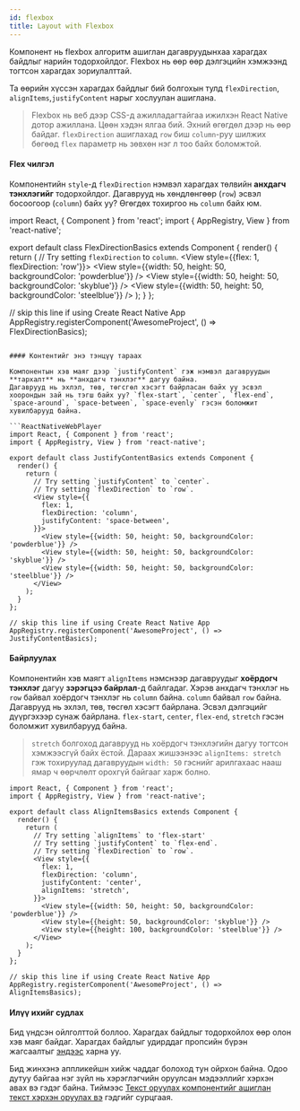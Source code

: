 ```yaml
---
id: flexbox
title: Layout with Flexbox
---
```


Компонент нь flexbox алгоритм ашиглан дагавруудынхаа харагдах байдлыг нарийн тодорхойлдог. Flexbox нь өөр өөр дэлгэцийн хэмжээнд тогтсон харагдах зориулалттай.

Та өөрийн хүссэн харагдах байдлыг бий болгохын тулд `flexDirection`, `alignItems`,`justifyContent` нарыг хослуулан ашиглана.

> Flexbox нь веб дээр CSS-д ажилладагтайгаа ижилхэн React Native дотор ажиллана. Цөөн хэдэн ялгаа бий. Эхний өгөгдөл дээр нь өөр байдаг. `flexDirection` ашиглахад `row` биш `column`-руу шилжих бөгөөд `flex` параметр нь зөвхөн нэг л тоо байх боломжтой.

#### Flex чилгэл

Компонентийн `style`-д `flexDirection` нэмвэл харагдах төлвийн **анхдагч тэнхлэгийг** тодорхойлдог. Дагаврууд нь хөндлөнгөөр (`row`) эсвэл босоогоор (`column`) байх уу? Өгөгдөх тохиргоо нь `column` байх юм.

import React, { Component } from 'react'; import { AppRegistry, View } from 'react-native';

export default class FlexDirectionBasics extends Component { render() { return ( // Try setting `flexDirection` to `column`. <View style={{flex: 1, flexDirection: 'row'}}> <View style={{width: 50, height: 50, backgroundColor: 'powderblue'}} /> <View style={{width: 50, height: 50, backgroundColor: 'skyblue'}} /> <View style={{width: 50, height: 50, backgroundColor: 'steelblue'}} /> </View> ); } };

// skip this line if using Create React Native App AppRegistry.registerComponent('AwesomeProject', () => FlexDirectionBasics);

````

#### Контентийг энэ тэнцүү тараах

Компонентын хэв маяг дээр `justifyContent` гэж нэмвэл дагавруудын **тархалт** нь **анхдагч тэнхлэг** дагуу байна.
Дагаврууд нь эхлэл, төв, төгсгөл хэсэгт байрласан байх уу эсвэл хоорондын зай нь тэгш байх уу? `flex-start`, `center`, `flex-end`, `space-around`, `space-between`, `space-evenly` гэсэн боломжит хувилбарууд байна.

```ReactNativeWebPlayer
import React, { Component } from 'react';
import { AppRegistry, View } from 'react-native';

export default class JustifyContentBasics extends Component {
  render() {
    return (
      // Try setting `justifyContent` to `center`.
      // Try setting `flexDirection` to `row`.
      <View style={{
        flex: 1,
        flexDirection: 'column',
        justifyContent: 'space-between',
      }}>
        <View style={{width: 50, height: 50, backgroundColor: 'powderblue'}} />
        <View style={{width: 50, height: 50, backgroundColor: 'skyblue'}} />
        <View style={{width: 50, height: 50, backgroundColor: 'steelblue'}} />
      </View>
    );
  }
};

// skip this line if using Create React Native App
AppRegistry.registerComponent('AwesomeProject', () => JustifyContentBasics);
````

#### Байрлуулах

Компонентийн хэв маягт `alignItems` нэмснээр дагавруудыг **хоёрдогч тэнхлэг** дагуу **зэрэгцээ байрлал**-д байлгадаг. Хэрэв анхдагч тэнхлэг нь `row` байвал хоёрдогч тэнхлэг нь `column` байна. `column` байвал `row` байна. Дагаврууд нь эхлэл, төв, төсгөл хэсэгт байрлана. Эсвэл дэлгэцийг дүүргэхээр сунаж байрлана. `flex-start`, `center`, `flex-end`, `stretch` гэсэн боломжит хувилбарууд байна.

> `stretch` болгоход дагаврууд нь хоёрдогч тэнхлэгийн дагуу тогтсон хэмжээсгүй байх ёстой. Дараах жишээнээс `alignItems: stretch` гэж тохируулад дагавруудын `width: 50` гэснийг арилгахаас нааш ямар ч өөрчлөлт орохгүй байгааг харж болно.

```ReactNativeWebPlayer
import React, { Component } from 'react';
import { AppRegistry, View } from 'react-native';

export default class AlignItemsBasics extends Component {
  render() {
    return (
      // Try setting `alignItems` to 'flex-start'
      // Try setting `justifyContent` to `flex-end`.
      // Try setting `flexDirection` to `row`.
      <View style={{
        flex: 1,
        flexDirection: 'column',
        justifyContent: 'center',
        alignItems: 'stretch',
      }}>
        <View style={{width: 50, height: 50, backgroundColor: 'powderblue'}} />
        <View style={{height: 50, backgroundColor: 'skyblue'}} />
        <View style={{height: 100, backgroundColor: 'steelblue'}} />
      </View>
    );
  }
};

// skip this line if using Create React Native App
AppRegistry.registerComponent('AwesomeProject', () => AlignItemsBasics);
```

#### Илүү ихийг судлах

Бид үндсэн ойлголттой боллоо. Харагдах байдлыг тодорхойлох өөр олон хэв маяг байдаг. Харагдах байдлыг удирддаг пропсийн бүрэн жагсаалтыг [эндээс](./layout-props.md) харна уу.

Бид жинхэнэ аппликейшн хийж чаддаг болоход тун ойрхон байна. Одоо дутуу байгаа нэг зүйл нь хэрэглэгчийн оруулсан мэдээллийг хэрхэн авах вэ гэдэг байна. Тиймээс [Текст оруулах компонентийг ашиглан текст хэрхэн оруулах вэ](handling-text-input.md) гэдгийг сурцгаая.
